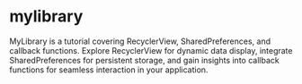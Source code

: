 # mylibrary
MyLibrary is a tutorial covering RecyclerView, SharedPreferences, and callback functions. Explore RecyclerView for dynamic data display, integrate SharedPreferences for persistent storage, and gain insights into callback functions for seamless interaction in your application.
